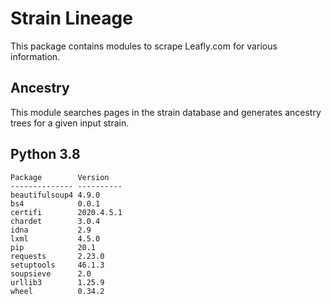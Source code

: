 # Strain Lineage

This package contains modules to scrape Leafly.com for various information.

## Ancestry

This module searches pages in the strain database and generates ancestry trees for a given input strain.

## Python 3.8

```
Package        Version
-------------- ----------
beautifulsoup4 4.9.0
bs4            0.0.1
certifi        2020.4.5.1
chardet        3.0.4
idna           2.9
lxml           4.5.0
pip            20.1
requests       2.23.0
setuptools     46.1.3
soupsieve      2.0
urllib3        1.25.9
wheel          0.34.2
```